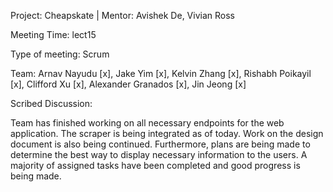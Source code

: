 Project: Cheapskate | Mentor: Avishek De, Vivian Ross

Meeting Time: lect15

Type of meeting: Scrum

Team: Arnav Nayudu [x], Jake Yim [x], Kelvin Zhang [x], Rishabh Poikayil [x], Clifford Xu [x], Alexander Granados [x], Jin Jeong [x]

Scribed Discussion:

Team has finished working on all necessary endpoints for the web application. The scraper is being integrated as of today. Work on the design document is also being continued. Furthermore, plans are being made to determine the best way to display necessary information to the users. A majority of assigned tasks have been completed and good progress is being made.
